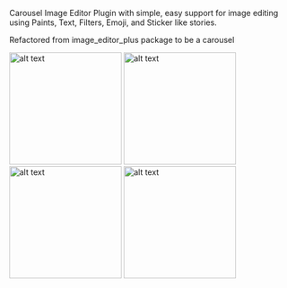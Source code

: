 Carousel Image Editor Plugin with simple, easy support for image editing using Paints, Text, Filters, Emoji, and Sticker like stories.

Refactored from image_editor_plus package to be a carousel

<img src="https://i.imgur.com/SQtkosv.png" alt="alt text" width="200">

<img src="https://i.imgur.com/QhYU3fm.png" alt="alt text" width="200">

<img src="https://i.imgur.com/ZWcQQTo.png" alt="alt text" width="200">

<img src="https://i.imgur.com/i6Sx2nJ.png" alt="alt text" width="200">
